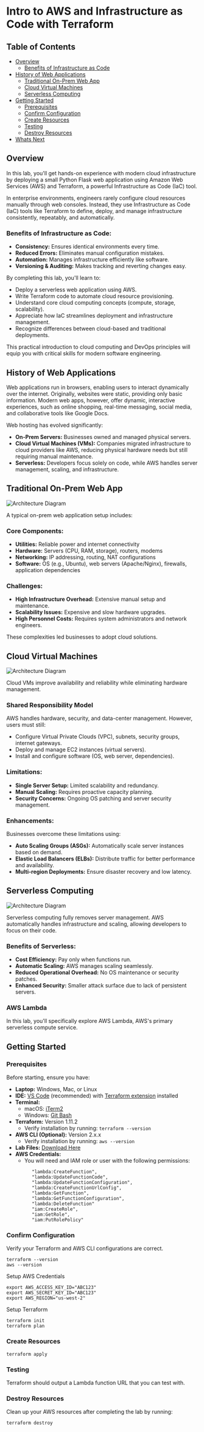 # Intro to AWS and Infrastructure as Code with Terraform

## Table of Contents
- [Overview](#overview)
  - [Benefits of Infrastructure as Code](#benefits-of-infrastructure-as-code)
- [History of Web Applications](#history-of-web-applications)
  - [Traditional On-Prem Web App](#traditional-on-prem-web-app)
  - [Cloud Virtual Machines](#cloud-virtual-machines)
  - [Serverless Computing](#serverless-computing)
- [Getting Started](#getting-started)
  - [Prerequisites](#prerequisites)
  - [Confirm Configuration](#confirm-configuration)
  - [Create Resources](#create-resources)
  - [Testing](#testing)
  - [Destroy Resources](#destroy-resources)
- [Whats Next](#whats-next)

## Overview

In this lab, you'll get hands-on experience with modern cloud infrastructure by deploying a small Python Flask web application using Amazon Web Services (AWS) and Terraform, a powerful Infrastructure as Code (IaC) tool.

In enterprise environments, engineers rarely configure cloud resources manually through web consoles. Instead, they use Infrastructure as Code (IaC) tools like Terraform to define, deploy, and manage infrastructure consistently, repeatably, and automatically.

### Benefits of Infrastructure as Code:
- **Consistency:** Ensures identical environments every time.
- **Reduced Errors:** Eliminates manual configuration mistakes.
- **Automation:** Manages infrastructure efficiently like software.
- **Versioning & Auditing:** Makes tracking and reverting changes easy.

By completing this lab, you'll learn to:
- Deploy a serverless web application using AWS.
- Write Terraform code to automate cloud resource provisioning.
- Understand core cloud computing concepts (compute, storage, scalability).
- Appreciate how IaC streamlines deployment and infrastructure management.
- Recognize differences between cloud-based and traditional deployments.

This practical introduction to cloud computing and DevOps principles will equip you with critical skills for modern software engineering.

## History of Web Applications

Web applications run in browsers, enabling users to interact dynamically over the internet. Originally, websites were static, providing only basic information. Modern web apps, however, offer dynamic, interactive experiences, such as online shopping, real-time messaging, social media, and collaborative tools like Google Docs.

Web hosting has evolved significantly:

- **On-Prem Servers:** Businesses owned and managed physical servers.
- **Cloud Virtual Machines (VMs):** Companies migrated infrastructure to cloud providers like AWS, reducing physical hardware needs but still requiring manual maintenance.
- **Serverless:** Developers focus solely on code, while AWS handles server management, scaling, and infrastructure.

## Traditional On-Prem Web App

![Architecture Diagram](img/onprem-webapp.png)

A typical on-prem web application setup includes:

### Core Components:
- **Utilities:** Reliable power and internet connectivity
- **Hardware:** Servers (CPU, RAM, storage), routers, modems
- **Networking:** IP addressing, routing, NAT configurations
- **Software:** OS (e.g., Ubuntu), web servers (Apache/Nginx), firewalls, application dependencies

### Challenges:
- **High Infrastructure Overhead:** Extensive manual setup and maintenance.
- **Scalability Issues:** Expensive and slow hardware upgrades.
- **High Personnel Costs:** Requires system administrators and network engineers.

These complexities led businesses to adopt cloud solutions.

## Cloud Virtual Machines

![Architecture Diagram](img/cloud-vm-webapp.png)

Cloud VMs improve availability and reliability while eliminating hardware management.

### Shared Responsibility Model

AWS handles hardware, security, and data-center management. However, users must still:
- Configure Virtual Private Clouds (VPC), subnets, security groups, internet gateways.
- Deploy and manage EC2 instances (virtual servers).
- Install and configure software (OS, web server, dependencies).

### Limitations:
- **Single Server Setup:** Limited scalability and redundancy.
- **Manual Scaling:** Requires proactive capacity planning.
- **Security Concerns:** Ongoing OS patching and server security management.

### Enhancements:

Businesses overcome these limitations using:
- **Auto Scaling Groups (ASGs):** Automatically scale server instances based on demand.
- **Elastic Load Balancers (ELBs):** Distribute traffic for better performance and availability.
- **Multi-region Deployments:** Ensure disaster recovery and low latency.

## Serverless Computing

![Architecture Diagram](img/serverless-webapp.png)

Serverless computing fully removes server management. AWS automatically handles infrastructure and scaling, allowing developers to focus on their code.

### Benefits of Serverless:
- **Cost Efficiency:** Pay only when functions run.
- **Automatic Scaling:** AWS manages scaling seamlessly.
- **Reduced Operational Overhead:** No OS maintenance or security patches.
- **Enhanced Security:** Smaller attack surface due to lack of persistent servers.

### AWS Lambda

In this lab, you'll specifically explore AWS Lambda, AWS's primary serverless compute service.

## Getting Started

### Prerequisites

Before starting, ensure you have:
- **Laptop:** Windows, Mac, or Linux
- **IDE:** [VS Code](https://code.visualstudio.com/) (recommended) with [Terraform extension](https://marketplace.visualstudio.com/items?itemName=HashiCorp.terraform) installed
- **Terminal:**
  - macOS: [iTerm2](https://iterm2.com/)
  - Windows: [Git Bash](https://git-scm.com/downloads)
- **Terraform:** Version 1.11.2
  - Verify installation by running: `terraform --version`
- **AWS CLI (Optional):** Version 2.x.x
  - Verify installation by running: `aws --version`
- **Lab Files:** [Download Here](#)
- **AWS Credentials:**
  - You will need and IAM role or user with the following permissions:
  ```
        "lambda:CreateFunction",
        "lambda:UpdateFunctionCode",
        "lambda:UpdateFunctionConfiguration",
        "lambda:CreateFunctionUrlConfig",
        "lambda:GetFunction",
        "lambda:GetFunctionConfiguration",
        "lambda:DeleteFunction"
        "iam:CreateRole",
        "iam:GetRole",
        "iam:PutRolePolicy"
  ```

### Confirm Configuration

Verify your Terraform and AWS CLI configurations are correct.
```
terraform --version
aws --version
```

Setup AWS Credentials
```
export AWS_ACCESS_KEY_ID="ABC123"
export AWS_SECRET_KEY_ID="ABC123"
export AWS_REGION="us-west-2"
```

Setup Terraform
```
terraform init
terraform plan
```

### Create Resources

```
terraform apply
```

### Testing

Terraform should output a Lambda function URL that you can test with.

### Destroy Resources

Clean up your AWS resources after completing the lab by running:

```bash
terraform destroy
